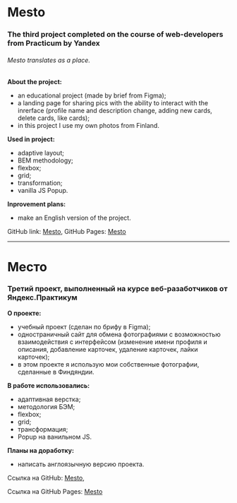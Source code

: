 # Mesto
### The third project completed on the course of web-developers from Practicum by Yandex
###### Mesto translates as a place.

**About the project:**
* an educational project (made by brief from Figma);
* a landing page for sharing pics with the ability to interact with the inrerface (profile name and description change, adding new cards, delete cards, like cards);
* in this project I use my own photos from Finland.

**Used in project:**
* adaptive layout;
* BEM methodology;
* flexbox;
* grid;
* transformation;
* vanilla JS Popup.

**Inprovement plans:**
* make an English version of the project.

GitHub link: [Mesto](https://github.com/MariaSeraya/mesto.git),
GitHub Pages: [Mesto](https://mariaseraya.github.io/mesto/)

------

# Место
### Третий проект, выполненный на курсе веб-разаботчиков от Яндекс.Практикум

**О проекте:**
* учебный проект (сделан по брифу в Figma);
* одностраничный сайт для обмена фотографиями с возможностью взаимодействия с интерфейсом (изменение имени профиля и описания, добавление карточек, удаление карточек, лайки карточек);
* в этом проекте я использую мои собственные фотографии, сделанные в Финдяндии.

**В работе использовались:**
* адаптивная верстка;
* методология БЭМ;
* flexbox;
* grid;
* трансформация;
* Popup на ванильном JS.

**Планы на доработку:**
* написать англоязычную версию проекта.

Ссылка на GitHub: [Mesto](https://github.com/MariaSeraya/mesto.git),

Ссылка на GitHub Pages: [Mesto](https://mariaseraya.github.io/mesto/)
